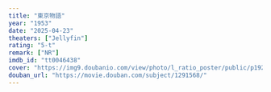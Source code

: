 ```yaml
---
title: "東京物語"
year: "1953"
date: "2025-04-23"
theaters: ["Jellyfin"]
rating: "5-t"
remark: ["NR"]
imdb_id: "tt0046438"
cover: "https://img9.doubanio.com/view/photo/l_ratio_poster/public/p1925331564.jpg"
douban_url: "https://movie.douban.com/subject/1291568/"
---
```

